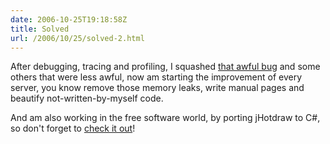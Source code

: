 ```yaml
---
date: 2006-10-25T19:18:58Z
title: Solved
url: /2006/10/25/solved-2.html
---
```


<p>After debugging, tracing and profiling, I squashed <a href="http://mario.monouml.org/index.php/2006/10/18/unit-tests/">that awful bug</a> and some others that were less awful, now am starting the improvement of every server, you know remove those memory leaks, write manual pages and beautify not-written-by-myself code.</p>
<p>And am also working in the free software world, by porting jHotdraw to C#, so don't forget to <a href="https://forgesvn1.novell.com/viewsvn/monouml/trunk/monocanvas-current/">check it out</a>!</p>
